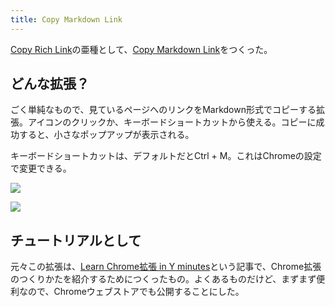```yaml
---
title: Copy Markdown Link
---
```

[Copy Rich Link](https://chrome.google.com/webstore/detail/copy-rich-link/hikiamlgpdcabppakpmemaofmkgknpea)の亜種として、[Copy Markdown Link](https://chrome.google.com/webstore/detail/copy-markdown-link/gkceaaphhbeanfciglgpffnncfpipjpa)をつくった。

どんな拡張？
------

ごく単純なもので、見ているページへのリンクをMarkdown形式でコピーする拡張。アイコンのクリックか、キーボードショートカットから使える。コピーに成功すると、小さなポップアップが表示される。

キーボードショートカットは、デフォルトだとCtrl + M。これはChromeの設定で変更できる。

![](https://lh4.googleusercontent.com/Ruz_DiHNdRbEZGqCJ-ndQMoL-WYwC0WxgTKH6enLZDx4NNoc5keXdppoXvZ6uyls-8GlpEOhqxg_wRTfGW4KslpFYzLerTYCpEj2Rn7EYdD8FOVclezesBlVGOwOXEcuzELMkX5GmQ5-PR4zj8-TYg)

![](https://lh6.googleusercontent.com/1GHQlz10RUxLzKCaar1bchzbqBTgDU9ODiUS9OA-DbyAgvMzZLhj4loxKGYUfvOJdwlooPu0w2lS5DGxCPHo4sbAOEQ9HorT-c4Ld7H-gyiNqkdCdagJ8QvYFmzc0ee43AR07CE62N1-b0mB4N6kSg)

チュートリアルとして
----------

元々この拡張は、[Learn Chrome拡張 in Y minutes](https://r7kamura.com/articles/2022-05-18-learn-chrome-extention-in-y-minutes)という記事で、Chrome拡張のつくりかたを紹介するためにつくったもの。よくあるものだけど、まずまず便利なので、Chromeウェブストアでも公開することにした。
